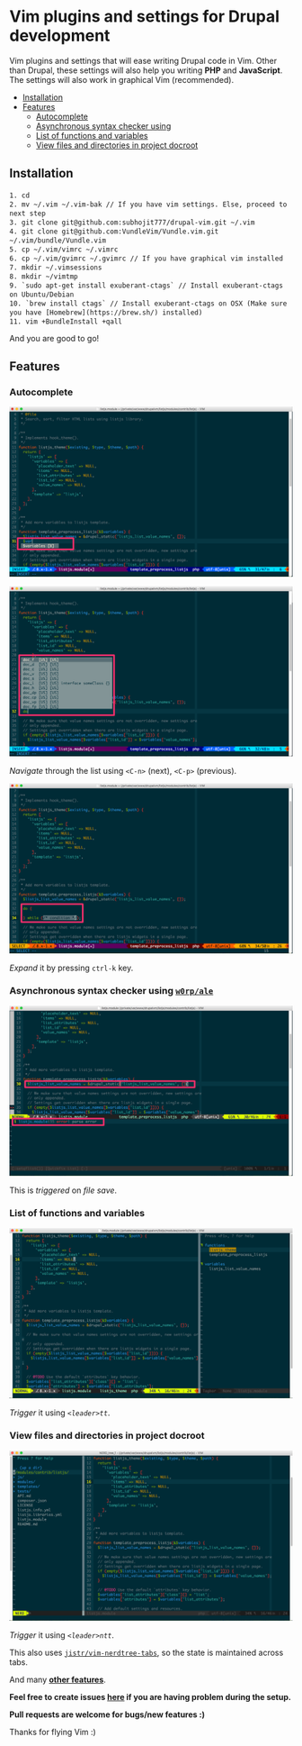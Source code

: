 # Vim plugins and settings for Drupal development

Vim plugins and settings that will ease writing Drupal code in Vim. Other than
Drupal, these settings will also help you writing **PHP** and **JavaScript**.
The settings will also work in graphical Vim (recommended).

- [Installation](#installation)
- [Features](#features)
  - [Autocomplete](#autocomplete)
  - [Asynchronous syntax checker using](#asynchronous-syntax-checker-using-w0rpale)
  - [List of functions and variables](#list-of-functions-and-variables)
  - [View files and directories in project docroot](#view-files-and-directories-in-project-docroot)

## Installation
```
1. cd
2. mv ~/.vim ~/.vim-bak // If you have vim settings. Else, proceed to next step
3. git clone git@github.com:subhojit777/drupal-vim.git ~/.vim
4. git clone git@github.com:VundleVim/Vundle.vim.git ~/.vim/bundle/Vundle.vim
5. cp ~/.vim/vimrc ~/.vimrc
6. cp ~/.vim/gvimrc ~/.gvimrc // If you have graphical vim installed
7. mkdir ~/.vimsessions
8. mkdir ~/vimtmp
9. `sudo apt-get install exuberant-ctags` // Install exuberant-ctags on Ubuntu/Debian
10. `brew install ctags` // Install exuberant-ctags on OSX (Make sure you have [Homebrew](https://brew.sh/) installed)
11. vim +BundleInstall +qall
```

And you are good to go!

## Features
### Autocomplete
![Autocomplete variables](images/feature-1.png "Autocomplete variables")

![Autocomplete syntax](images/feature-2.png "Autocomplete syntax")

*Navigate* through the list using `<C-n>` (next), `<C-p>` (previous).

![Autocomplete syntax (after pressing ctrl-k)](images/feature-3.png "Autocomplete syntax (press `ctrl-k`)")

*Expand* it by pressing `ctrl-k` key.

### Asynchronous syntax checker using [`w0rp/ale`](https://github.com/w0rp/ale)
![Asynchronous syntax checker](images/feature-4.png "Triggered on file save")

This is *triggered* on *file save*.

### List of functions and variables
![Functions and variables](images/feature-5.png "Trigger it using `<leader>tt`")

*Trigger* it using *`<leader>tt`*.

### View files and directories in project docroot
![Files and directories](images/feature-6.png "Trigger it using `<leader>ntt`")

*Trigger* it using *`<leader>ntt`*.

This also uses [`jistr/vim-nerdtree-tabs`](https://github.com/jistr/vim-nerdtree-tabs), so the state is maintained across tabs.

And many **[other features](http://subhojit777.in/use-vim-as-ide-for-drupal-development)**.

**Feel free to create issues [here](https://github.com/subhojit777/drupal-vim/issues/new) if you are having problem during the setup.**

**Pull requests are welcome for bugs/new features :)**

Thanks for flying Vim :)

